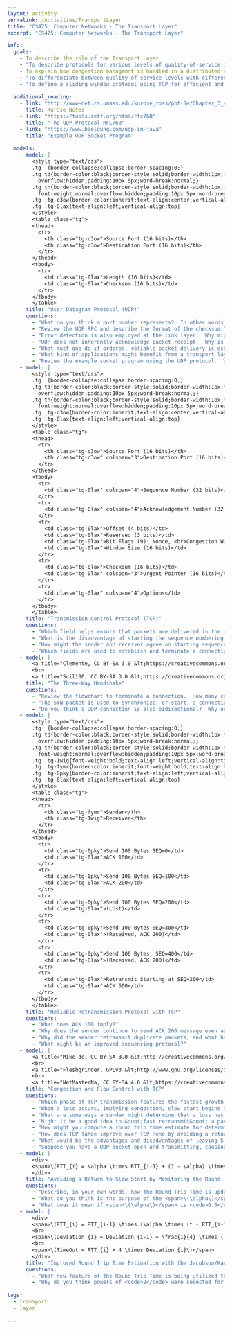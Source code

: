 ```yaml
---
layout: activity
permalink: /Activities/TransportLayer
title: "CS475: Computer Networks - The Transport Layer"
excerpt: "CS475: Computer Networks - The Transport Layer"

info:
  goals: 
    - To describe the role of the Transport Layer
    - "To describe protocols for various levels of quality-of-service including UDP and TCP"
    - To explain how congestion managemnt is handled in a distributed and passive manner using TCP
    - "To differentiate between quality-of-service levels with different Transport Layer protocols"
    - "To define a sliding window protocol using TCP for efficient and in-order buffered communications"
        
  additional_reading:
    - link: "http://www-net.cs.umass.edu/kurose_ross/ppt-8e/Chapter_3_v8.0.pptx"
      title: Kurose Notes
    - link: "https://tools.ietf.org/html/rfc768"
      title: "The UDP Protocol RFC768"
    - link: "https://www.baeldung.com/udp-in-java"
      title: "Example UDP Socket Program"
          
  models:
    - model: |
        <style type="text/css">
        .tg  {border-collapse:collapse;border-spacing:0;}
        .tg td{border-color:black;border-style:solid;border-width:1px;font-family:Arial, sans-serif;font-size:14px;
          overflow:hidden;padding:10px 5px;word-break:normal;}
        .tg th{border-color:black;border-style:solid;border-width:1px;font-family:Arial, sans-serif;font-size:14px;
          font-weight:normal;overflow:hidden;padding:10px 5px;word-break:normal;}
        .tg .tg-c3ow{border-color:inherit;text-align:center;vertical-align:top}
        .tg .tg-0lax{text-align:left;vertical-align:top}
        </style>
        <table class="tg">
        <thead>
          <tr>
            <th class="tg-c3ow">Source Port (16 bits)</th>
            <th class="tg-c3ow">Destination Port (16 bits)</th>
          </tr>
        </thead>
        <tbody>
          <tr>
            <td class="tg-0lax">Length (16 bits)</td>
            <td class="tg-0lax">Checksum (16 bits)</td>
          </tr>
        </tbody>
        </table>
      title: "User Datagram Protocol (UDP)"
      questions: 
        - "What do you think a port number represents?  In other words, how does the Transport Layer multiplex or share the network?"
        - "Review the UDP RFC and describe the format of the checksum."
        - "Error detection is also employed at the link layer.  Why might error detection occur at this layer?"
        - "UDP does not inherently acknowledge packet receipt.  Why is it valuable to detect packet errors anyway?"
        - "What must one do if ordered, reliable packet delivery is essential?"
        - "What kind of applications might benefit from a transport layer protocol that does not provide reliable automatic retransmission?"
        - "Review the example socket program using the UDP protocol.  What revisions might you make to incorporate ordered packet delivery, and reliable retransmission of packets?"
    - model: |
        <style type="text/css">
        .tg  {border-collapse:collapse;border-spacing:0;}
        .tg td{border-color:black;border-style:solid;border-width:1px;font-family:Arial, sans-serif;font-size:14px;
          overflow:hidden;padding:10px 5px;word-break:normal;}
        .tg th{border-color:black;border-style:solid;border-width:1px;font-family:Arial, sans-serif;font-size:14px;
          font-weight:normal;overflow:hidden;padding:10px 5px;word-break:normal;}
        .tg .tg-c3ow{border-color:inherit;text-align:center;vertical-align:top}
        .tg .tg-0lax{text-align:left;vertical-align:top}
        </style>
        <table class="tg">
        <thead>
          <tr>
            <th class="tg-c3ow">Source Port (16 bits)</th>
            <th class="tg-c3ow" colspan="3">Destination Port (16 bits)</th>
          </tr>
        </thead>
        <tbody>
          <tr>
            <td class="tg-0lax" colspan="4">Sequence Number (32 bits)</td>
          </tr>
          <tr>
            <td class="tg-0lax" colspan="4">Acknowledgement Number (32 bits)</td>
          </tr>
          <tr>
            <td class="tg-0lax">Offset (4 bits)</td>
            <td class="tg-0lax">Reserved (3 bits)</td>
            <td class="tg-0lax">Bit Flags (9): Nonce, <br>Congestion Window <br>Reduced, ECN Echo, <br>Urgent, ACK, Push, <br>Connection Reset, <br>SYN, FIN</td>
            <td class="tg-0lax">Window Size (16 bits)</td>
          </tr>
          <tr>
            <td class="tg-0lax">Checksum (16 bits)</td>
            <td class="tg-0lax" colspan="3">Urgent Pointer (16 bits)</td>
          </tr>
          <tr>
            <td class="tg-0lax" colspan="4">Options</td>
          </tr>
        </tbody>
        </table>
      title: "Transmission Control Protocol (TCP)"
      questions: 
        - "Which field helps ensure that packets are delivered in the order in which they are sent?"
        - "What is the disadvantage of starting the sequence numbering at 0?"
        - "How might the sender and receiver agree on starting sequence numbers?"
        - "Which fields are used to establish and terminate a connection?"
    - model: |
        <a title="Clemente, CC BY-SA 3.0 &lt;https://creativecommons.org/licenses/by-sa/3.0&gt;, via Wikimedia Commons" href="https://commons.wikimedia.org/wiki/File:TCP_CLOSE.svg"><img width="256" alt="TCP CLOSE" src="https://upload.wikimedia.org/wikipedia/commons/thumb/5/55/TCP_CLOSE.svg/256px-TCP_CLOSE.svg.png"></a>
        <br>
        <a title="Scil100, CC BY-SA 3.0 &lt;https://creativecommons.org/licenses/by-sa/3.0&gt;, via Wikimedia Commons" href="https://commons.wikimedia.org/wiki/File:Tcp_state_diagram_fixed_new.svg"><img width="512" alt="Tcp state diagram fixed new" src="https://upload.wikimedia.org/wikipedia/commons/thumb/f/f6/Tcp_state_diagram_fixed_new.svg/512px-Tcp_state_diagram_fixed_new.svg.png"></a>
      title: "The Three-Way Handshake"
      questions: 
        - "Review the flowchart to terminate a connection.  How many connections are present in a typical TCP communication, and why?"
        - "The SYN packet is used to synchronize, or start, a connection.  Three messages are used to establish such a bidirectional connection: what do you think they contain?"
        - "Do you think a UDP connection is also bidirectional?  Why or why not?"
    - model: |
        <style type="text/css">
        .tg  {border-collapse:collapse;border-spacing:0;}
        .tg td{border-color:black;border-style:solid;border-width:1px;font-family:Arial, sans-serif;font-size:14px;
          overflow:hidden;padding:10px 5px;word-break:normal;}
        .tg th{border-color:black;border-style:solid;border-width:1px;font-family:Arial, sans-serif;font-size:14px;
          font-weight:normal;overflow:hidden;padding:10px 5px;word-break:normal;}
        .tg .tg-1wig{font-weight:bold;text-align:left;vertical-align:top}
        .tg .tg-fymr{border-color:inherit;font-weight:bold;text-align:left;vertical-align:top}
        .tg .tg-0pky{border-color:inherit;text-align:left;vertical-align:top}
        .tg .tg-0lax{text-align:left;vertical-align:top}
        </style>
        <table class="tg">
        <thead>
          <tr>
            <th class="tg-fymr">Sender</th>
            <th class="tg-1wig">Receiver</th>
          </tr>
        </thead>
        <tbody>
          <tr>
            <td class="tg-0pky">Send 100 Bytes SEQ=0</td>
            <td class="tg-0lax">ACK 100</td>
          </tr>
          <tr>
            <td class="tg-0pky">Send 100 Bytes SEQ=100</td>
            <td class="tg-0lax">ACK 200</td>
          </tr>
          <tr>
            <td class="tg-0pky">Send 100 Bytes SEQ=200</td>
            <td class="tg-0lax">(Lost)</td>
          </tr>
          <tr>
            <td class="tg-0pky">Send 100 Bytes SEQ=300</td>
            <td class="tg-0lax">(Received, ACK 200)</td>
          </tr>
          <tr>
            <td class="tg-0pky">Send 100 Bytes, SEQ=400</td>
            <td class="tg-0lax">(Received, ACK 200)</td>
          </tr>
          <tr>
            <td class="tg-0lax">Retransmit Starting at SEQ=200</td>
            <td class="tg-0lax">ACK 500</td>
          </tr>
        </tbody>
        </table>
      title: "Reliable Retransmission Protocol with TCP"
      questions:
        - "What does ACK 100 imply?"
        - "Why does the sender continue to send ACK 200 message even as additional packets are received?"
        - "Why did the sender retransmit duplicate packets, and what happens to those packets?"
        - "What might be an improved sequencing protocol?"
    - model: |
        <a title="Mike de, CC BY-SA 3.0 &lt;http://creativecommons.org/licenses/by-sa/3.0/&gt;, via Wikimedia Commons" href="https://commons.wikimedia.org/wiki/File:Tcp.svg"><img width="512" alt="Tcp" src="https://upload.wikimedia.org/wikipedia/commons/thumb/d/db/Tcp.svg/512px-Tcp.svg.png"></a>
        <br>
        <a title="Fleshgrinder, GPLv3 &lt;http://www.gnu.org/licenses/gpl-3.0.html&gt;, via Wikimedia Commons" href="https://commons.wikimedia.org/wiki/File:TCP_Slow-Start_and_Congestion_Avoidance.svg"><img width="512" alt="TCP Slow-Start and Congestion Avoidance" src="https://upload.wikimedia.org/wikipedia/commons/thumb/2/24/TCP_Slow-Start_and_Congestion_Avoidance.svg/512px-TCP_Slow-Start_and_Congestion_Avoidance.svg.png"></a>
        <br>
        <a title="NetMasterNa, CC BY-SA 4.0 &lt;https://creativecommons.org/licenses/by-sa/4.0&gt;, via Wikimedia Commons" href="https://commons.wikimedia.org/wiki/File:CongWin_in_TCP_Tahoe_e_Reno.png"><img width="512" alt="CongWin in TCP Tahoe e Reno" src="https://upload.wikimedia.org/wikipedia/commons/thumb/b/be/CongWin_in_TCP_Tahoe_e_Reno.png/512px-CongWin_in_TCP_Tahoe_e_Reno.png"></a>
      title: "Congestion and Flow Control with TCP"
      questions: 
        - "Which phase of TCP transmission features the fastest growth?"
        - "When a loss occurs, implying congestion, slow start begins again by sending 1 maximum-segment-size (MSS) and doubling with each successful ACK received.  At what point does Slow Start transition to congestion avoidance following a loss?"
        - "What are some ways a sender might determine that a loss has occurred?"
        - "Might it be a good idea to &quot;fast retransmit&quot; a packet that has been lost perhaps for reasons other than congestion, without restarting Slow Start?"
        - "How might you compute a round trip time estimate for determining that a packet has been lost?  Should you assume a loss as soon as this estimate has been reached?"
        - "How does TCP Tahoe improve over TCP Reno by avoiding a return to Slow Start from the beginning on packet loss?"
        - "What would be the advantages and disadvantages of leaving Slow Start after observing rising round trip times, rather than waiting for a loss, as TCP Vegas does?"
        - "Suppose you have a UDP socket open and transmitting, causing congestion on the network.  The TCP senders throttle back automatically due to congestion control.  What happens to the UDP sender?  Over time, what happens to the throughputs of the TCP senders?"
    - model: |
        <div>
        <span>\(RTT_{i} = \alpha \times RTT_{i-1} + (1 - \alpha) \times t\)</span>
        </div>
      title: "Avoiding a Return to Slow Start by Monitoring the Round Trip Time"
      questions: 
        - "Describe, in your own words, how the Round Trip Time is updated at each iteration."
        - "What do you think is the purpose of the <span>\(\alpha\)</span> term, which is a value between <code>0</code> and <code>1</code>?"
        - "What does it mean if <span>\(\alpha\)</span> is <code>0.5</code>?  How about <code>0</code> and <code>1</code>?"
    - model: |
        <div>
        <span>\(RTT_{i} = RTT_{i-1} \times (\alpha \times (t - RTT_{i-1}))\)</span>
        <br>
        <span>\(Deviation_{i} = Deviation_{i-1} + \frac{1}{4} \times (|t - RTT_{i-1}| - Deviation_{i-1})\)</span>
        <br>
        <span>\(TimeOut = RTT_{i} + 4 \times Deviation_{i}\)</span>
        </div>
      title: "Improved Round Trip Time Estimation with the Jacobson/Karels Algorithm"
      questions: 
        - "What new feature of the Round Trip Time is being utilized to estimate a good timeout interval?"
        - "Why do you think powers of <code>2</code> were selected for the constants in these formulas?"
        
tags:
  - transport
  - layer
 
---
```


